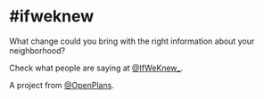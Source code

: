  #ifweknew
========

What change could you bring with the right information about your neighborhood?

Check what people are saying at [@IfWeKnew_](https://twitter.com/IfWeKnew_).

A project from [@OpenPlans](https://twitter.com/OpenPlans).
